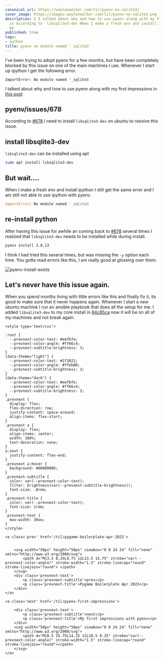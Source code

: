 ```yaml
---
canonical_url: https://waylonwalker.com/til/pyenv-no-sqlite3/
cover_image: https://images.waylonwalker.com/til/pyenv-no-sqlite3.png
description: I I talked about why and how to use pyenv along with my first impressions
  in According to  libsqlite3-dev When I make a fresh env and install ipython I still
  ge
published: true
tags:
- python
title: pyenv no module named '_sqlite3'
---
```


I've been trying to adopt pyenv for a few months, but have been completely blocked by this issue on one of the main machines I use.  Whenever I start up ipython I get the following error.

```
ImportError: No module named '_sqlite3
```

I talked about why and how to use pyenv along with my first impressions in [this post](/til/pyenv-first-impressions)

## pyenv/issues/678

According to [#678](https://github.com/pyenv/pyenv/issues/678) I need to install `libsqlite3-dev` on ubuntu to resolve this issue.

## install libsqlite3-dev

`libsqlite3-dev` can be installed using apt

```bash
sudo apt install libsqlite3-dev
```

## But wait....

When I make a fresh env and install ipython I still get the same error and I am still not able to use ipython with pyenv.

```python
ImportError: No module named '_sqlite3
```

## re-install python

After having this issue for awhile an coming back to [#678](https://github.com/pyenv/pyenv/issues/678) several times I realized that
`libsqlite3-dev` needs to be installed while during install.

```bash
pyenv install 3.8.13
```

I think I had tried this several times, but was missing the `-y` option each time.  You gotta read errors like this, I am really good at glossing over them.

![pyenv-install-exists](https://screenshots.waylonwalker.com/pyenv-install-exists.webp)

## Let's never have this issue again.

When you spend months living with little errors like this and finally fix it, its good to make sure that it never happens again.  Whenever I start a new ubuntu machine I run an ansible playbook that does all the setup for me.  I added `libsqlite3-dev` to my core install in [64c85ca](https://github.com/WaylonWalker/devtainer/commit/64c85ca1b38eefe95dfc8723c1e83e8e334cf4dc) now it will be on all of my machines and not break again.
<div class='prevnext'>

    <style type='text/css'>

    :root {
      --prevnext-color-text: #eefbfe;
      --prevnext-color-angle: #ff66c4;
      --prevnext-subtitle-brightness: 3;
    }
    [data-theme="light"] {
      --prevnext-color-text: #1f2022;
      --prevnext-color-angle: #ffeb00;
      --prevnext-subtitle-brightness: 3;
    }
    [data-theme="dark"] {
      --prevnext-color-text: #eefbfe;
      --prevnext-color-angle: #ff66c4;
      --prevnext-subtitle-brightness: 3;
    }
    .prevnext {
      display: flex;
      flex-direction: row;
      justify-content: space-around;
      align-items: flex-start;
    }
    .prevnext a {
      display: flex;
      align-items: center;
      width: 100%;
      text-decoration: none;
    }
    a.next {
      justify-content: flex-end;
    }
    .prevnext a:hover {
      background: #00000006;
    }
    .prevnext-subtitle {
      color: var(--prevnext-color-text);
      filter: brightness(var(--prevnext-subtitle-brightness));
      font-size: .8rem;
    }
    .prevnext-title {
      color: var(--prevnext-color-text);
      font-size: 1rem;
    }
    .prevnext-text {
      max-width: 30vw;
    }
    </style>
    
    <a class='prev' href='/til/pygame-boilerplate-apr-2022'>
    

        <svg width="50px" height="50px" viewbox="0 0 24 24" fill="none" xmlns="http://www.w3.org/2000/svg">
            <path d="M13.5 8.25L9.75 12L13.5 15.75" stroke="var(--prevnext-color-angle)" stroke-width="1.5" stroke-linecap="round" stroke-linejoin="round"> </path>
        </svg>
        <div class='prevnext-text'>
            <p class='prevnext-subtitle'>prev</p>
            <p class='prevnext-title'>Pygame Boilerplate Apr 2022</p>
        </div>
    </a>
    
    <a class='next' href='/til/pyenv-first-impressions'>
    
        <div class='prevnext-text'>
            <p class='prevnext-subtitle'>next</p>
            <p class='prevnext-title'>My first impressions with pyenv</p>
        </div>
        <svg width="50px" height="50px" viewbox="0 0 24 24" fill="none" xmlns="http://www.w3.org/2000/svg">
            <path d="M10.5 15.75L14.25 12L10.5 8.25" stroke="var(--prevnext-color-angle)" stroke-width="1.5" stroke-linecap="round" stroke-linejoin="round"></path>
        </svg>
    </a>
  </div>